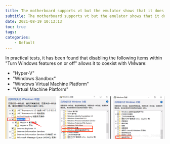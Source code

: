 ```yaml
---
title: The motherboard supports vt but the emulator shows that it does not support vt and vt is not enabled.
subtitle: The motherboard supports vt but the emulator shows that it does not support vt and vt is not enabled.
date: 2021-08-19 10:13:13
toc: true
tags: 
categories: 
    - Default
---
```


In practical tests, it has been found that disabling the following items within "Turn Windows features on or off" allows it to coexist with VMware:

- "Hyper-V"
- "Windows Sandbox"
- "Windows Virtual Machine Platform"
- "Virtual Machine Platform"

![img](https://raw.githubusercontent.com/james-curtis/blog-img/img/img/20210819101236284.png)